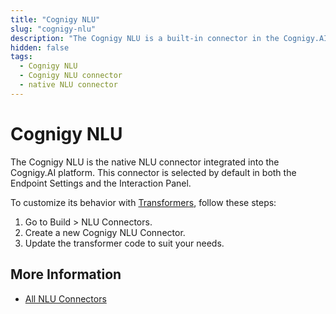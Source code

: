 ```yaml
---
title: "Cognigy NLU"
slug: "cognigy-nlu"
description: "The Cognigy NLU is a built-in connector in the Cognigy.AI platform and is selected by default."
hidden: false
tags:
  - Cognigy NLU
  - Cognigy NLU connector
  - native NLU connector
---
```


# Cognigy NLU

The Cognigy NLU is the native NLU connector integrated into the Cognigy.AI platform.
This connector is selected by default in both the Endpoint Settings and the Interaction Panel.

To customize its behavior with [Transformers](../nlu-connectors/nlu-transformers.md), follow these steps:

1. Go to Build > NLU Connectors.
2. Create a new Cognigy NLU Connector.
3. Update the transformer code to suit your needs.

## More Information

- [All NLU Connectors](all-nlu-connectors.md)